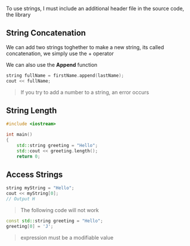 To use strings, I must include an additional header file in the source code, the <string> library

## String Concatenation

We can add two strings toghether to make a new string, its called concatenation, we simply use the + operator

We can also use the **Append** function

```c++
string fullName = firstName.append(lastName);
cout << fullName;
```

> If you try to add a number to a string, an error occurs

## String Length

```c++
#include <iostream>

int main()
{
    std::string greeting = "Hello";
    std::cout << greeting.length();
    return 0;
```

## Access Strings

```c++
string myString = "Hello";
cout << myString[0];
// Output H
```

> The following code will not work

```c++
const std::string greeting = "Hello";
greeting[0] = 'J';
```
> expression must be a modifiable value